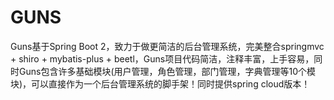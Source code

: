 # GUNS
Guns基于Spring Boot 2，致力于做更简洁的后台管理系统，完美整合springmvc + shiro + mybatis-plus + beetl，Guns项目代码简洁，注释丰富，上手容易，同时Guns包含许多基础模块(用户管理，角色管理，部门管理，字典管理等10个模块)，可以直接作为一个后台管理系统的脚手架！同时提供spring cloud版本！
